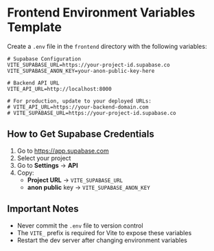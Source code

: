 # Frontend Environment Variables Template

Create a `.env` file in the `frontend` directory with the following variables:

```env
# Supabase Configuration
VITE_SUPABASE_URL=https://your-project-id.supabase.co
VITE_SUPABASE_ANON_KEY=your-anon-public-key-here

# Backend API URL
VITE_API_URL=http://localhost:8000

# For production, update to your deployed URLs:
# VITE_API_URL=https://your-backend-domain.com
# VITE_SUPABASE_URL=https://your-project-id.supabase.co
```

## How to Get Supabase Credentials

1. Go to https://app.supabase.com
2. Select your project
3. Go to **Settings** → **API**
4. Copy:
   - **Project URL** → `VITE_SUPABASE_URL`
   - **anon public** key → `VITE_SUPABASE_ANON_KEY`

## Important Notes

- Never commit the `.env` file to version control
- The `VITE_` prefix is required for Vite to expose these variables
- Restart the dev server after changing environment variables
